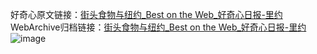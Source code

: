 好奇心原文链接：[街头食物与纽约_Best on the Web_好奇心日报-里约](https://www.qdaily.com/articles/2612.html)
WebArchive归档链接：[街头食物与纽约_Best on the Web_好奇心日报-里约](http://web.archive.org/web/20190623151248/https://www.qdaily.com/articles/2612.html)
![image](http://ww3.sinaimg.cn/large/007d5XDply1g3v6cl6vwhj30u03n37qg)
